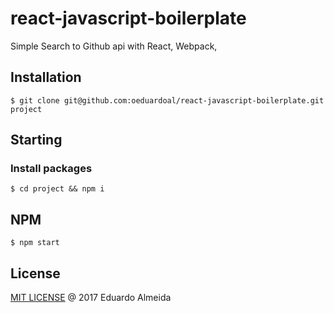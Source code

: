 # react-javascript-boilerplate
Simple Search to Github api with React, Webpack, 

## Installation
```
$ git clone git@github.com:oeduardoal/react-javascript-boilerplate.git project
```

## Starting
### Install packages
```
$ cd project && npm i
```

## NPM
```
$ npm start
```
## License

[MIT LICENSE](https://github.com/oeduardoal/react-javascript-boilerplate/blob/master/LICENSE) @ 2017 Eduardo Almeida
